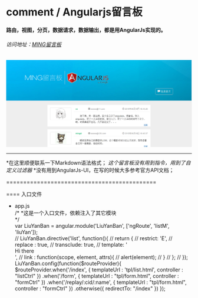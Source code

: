 # comment / Angularjs留言板
#### 路由，视图，分页，数据请求，数据输出，都是用AngularJs实现的。
###### 访问地址：[MING留言板](http://www.jmingzi.cn/demo/comment/src)
![MING留言板](./src/images/logo.png)

*********************************************

*在这里顺便联系一下Markdown语法格式；  *这个留言板没有用到指令，用到了自定义过滤器* *没有用到AngularJs-UI，在写的时候大多参考官方API文档；

============================================

==== 入口文件  
- app.js   
	/*
	*这是一个入口文件，依赖注入了其它模块  
	*/  
	var LiuYanBan = angular.module('LiuYanBan', ['ngRoute', 'listM', 'liuYan']);  
	// LiuYanBan.directive('list', function(){
	// 	return {
	// 		restrict: 'E',
	// 		replace : true,
	// 		transclude: true,
	// 		template: '<div>Hi there<span ng-transclude></span></div>',
	// 		link : function(scope, element, attrs){
	// 			alert(element);
	// 		}
	// 	};
	// });  
	LiuYanBan.config(function($routeProvider){
		$routeProvider.when('/index', {
			templateUrl : 'tpl/list.html',
			controller : "listCtrl"
			})
		.when('/form', {
			templateUrl : "tpl/form.html",
			controller : "formCtrl"
		})
		.when('/replay/:cid/:name', {
			templateUrl : "tpl/form.html",
			controller : "formCtrl"
		})
		.otherwise({
			redirectTo: "/index"
		})
	});
